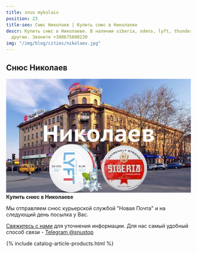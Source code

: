 ```yaml
---
title: snus mykolaiv
position: 23
title-seo: Снюс Николаев | Купить снюс в Николаеве
descr: Купить снюс в Николаеве. В наличии siberia, odens, lyft, thunder, general и
  другие. Звоните +380675680230
img: "/img/blog/cities/nikolaev.jpg"
---
```


<section class="mb-4">
	<h1>Снюс Николаев</h1>
	<div class="row">
		<div class="col-md-7">
			<img class="img-fluid" src="/img/blog/cities/nikolaev.jpg" alt="Снюс в Николаеве">
		</div>
		<div class="col-md-5">
			<strong>Купить снюс в Николаеве</strong>
			<p>Мы отправляем снюс курьерской службой "Новая Почта" и на следующий день посылка у Вас.</p>
			<p><a href="#contactModal" data-toggle="modal" data-target="#contactModal">Свяжитесь с нами</a> для уточнения информации. Для нас самый удобный способ связи - <a href="//t.me/snustop" target="_blank" title="Telegram"><i class="icon-telegram"></i>Telegram @snustop</a></p>
		</div>
	</div>
</section>

{% include catalog-article-products.html %}